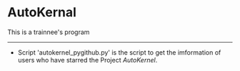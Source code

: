 # AutoKernal
This is a trainnee's program
*** 
+   Script 'autokernel_pygithub.py' is the script to get the imformation of users who have starred the Project _AutoKernel_.  
